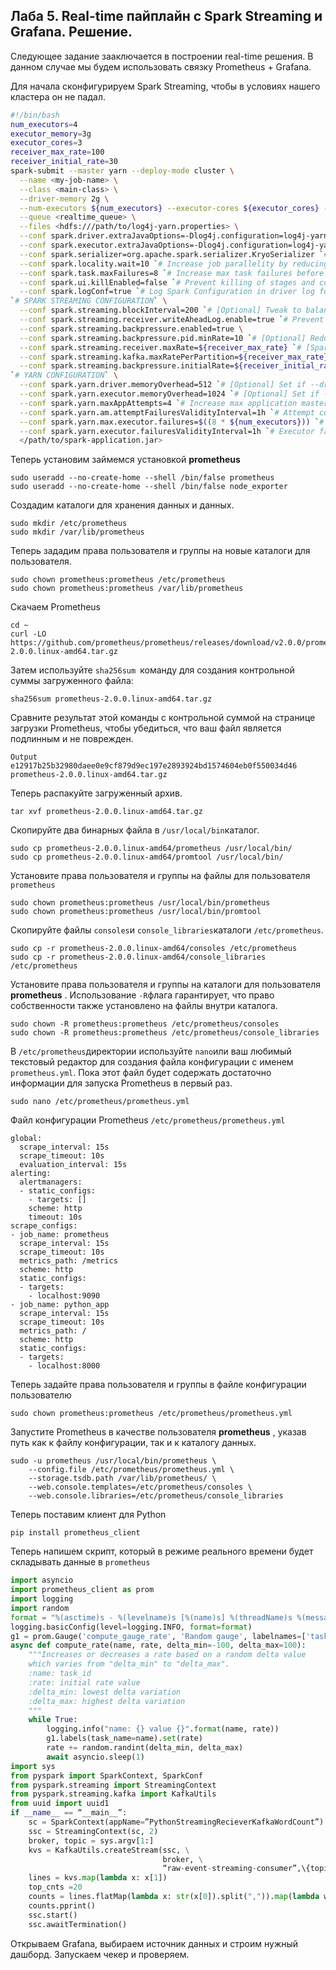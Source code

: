 ## Лаба 5. Real-time пайплайн с Spark Streaming и Grafana. Решение.

Следующее задание зааключается в  построении real-time решения. В данном случае мы будем использовать связку Prometheus + Grafana. 

Для начала сконфигурируем Spark Streaming, чтобы в условиях нашего кластера он не падал.

```Bash
#!/bin/bash
num_executors=4
executor_memory=3g
executor_cores=3
receiver_max_rate=100
receiver_initial_rate=30
spark-submit --master yarn --deploy-mode cluster \
  --name <my-job-name> \
  --class <main-class> \
  --driver-memory 2g \
  --num-executors ${num_executors} --executor-cores ${executor_cores} --executor-memory ${executor_memory} \
  --queue <realtime_queue> \
  --files <hdfs:///path/to/log4j-yarn.properties> \
  --conf spark.driver.extraJavaOptions=-Dlog4j.configuration=log4j-yarn.properties \
  --conf spark.executor.extraJavaOptions=-Dlog4j.configuration=log4j-yarn.properties \
  --conf spark.serializer=org.apache.spark.serializer.KryoSerializer `# Kryo Serializer is much faster than the default Java Serializer` \
  --conf spark.locality.wait=10 `# Increase job parallelity by reducing Spark Delay Scheduling (potentially big performance impact (!)) (Default: 3s)` \
  --conf spark.task.maxFailures=8 `# Increase max task failures before failing job (Default: 4)` \
  --conf spark.ui.killEnabled=false `# Prevent killing of stages and corresponding jobs from the Spark UI` \
  --conf spark.logConf=true `# Log Spark Configuration in driver log for troubleshooting` \
`# SPARK STREAMING CONFIGURATION` \
  --conf spark.streaming.blockInterval=200 `# [Optional] Tweak to balance data processing parallelism vs. task scheduling overhead (Default: 200ms)` \
  --conf spark.streaming.receiver.writeAheadLog.enable=true `# Prevent data loss on driver recovery` \
  --conf spark.streaming.backpressure.enabled=true \
  --conf spark.streaming.backpressure.pid.minRate=10 `# [Optional] Reduce min rate of PID-based backpressure implementation (Default: 100)` \
  --conf spark.streaming.receiver.maxRate=${receiver_max_rate} `# [Spark 1.x]: Workaround for missing initial rate (Default: not set)` \
  --conf spark.streaming.kafka.maxRatePerPartition=${receiver_max_rate} `# [Spark 1.x]: Corresponding max rate setting for Direct Kafka Streaming (Default: not set)` \
  --conf spark.streaming.backpressure.initialRate=${receiver_initial_rate} `# [Spark 2.x]: Initial rate before backpressure kicks in (Default: not set)` \
`# YARN CONFIGURATION` \
  --conf spark.yarn.driver.memoryOverhead=512 `# [Optional] Set if --driver-memory < 5GB` \
  --conf spark.yarn.executor.memoryOverhead=1024 `# [Optional] Set if --executor-memory < 10GB` \
  --conf spark.yarn.maxAppAttempts=4 `# Increase max application master attempts (needs to be <= yarn.resourcemanager.am.max-attempts in YARN, which defaults to 2) (Default: yarn.resourcemanager.am.max-attempts)` \
  --conf spark.yarn.am.attemptFailuresValidityInterval=1h `# Attempt counter considers only the last hour (Default: (none))` \
  --conf spark.yarn.max.executor.failures=$((8 * ${num_executors})) `# Increase max executor failures (Default: max(numExecutors * 2, 3))` \
  --conf spark.yarn.executor.failuresValidityInterval=1h `# Executor failure counter considers only the last hour` \
  </path/to/spark-application.jar>
```

Теперь установим займемся установкой **prometheus** 

```
sudo useradd --no-create-home --shell /bin/false prometheus
sudo useradd --no-create-home --shell /bin/false node_exporter
```

Создадим каталоги для хранения данных и данных.

```
sudo mkdir /etc/prometheus
sudo mkdir /var/lib/prometheus
```

Теперь зададим права пользователя и группы на новые каталоги для пользователя.

```
sudo chown prometheus:prometheus /etc/prometheus
sudo chown prometheus:prometheus /var/lib/prometheus
```

Скачаем Prometheus 

```
cd ~
curl -LO https://github.com/prometheus/prometheus/releases/download/v2.0.0/prometheus-2.0.0.linux-amd64.tar.gz
```

Затем используйте `sha256sum `команду для создания контрольной суммы загруженного файла:

```
sha256sum prometheus-2.0.0.linux-amd64.tar.gz
```

Сравните результат этой команды с контрольной суммой на странице загрузки Prometheus, чтобы убедиться, что ваш файл является подлинным и не поврежден.

```
Output
e12917b25b32980daee0e9cf879d9ec197e2893924bd1574604eb0f550034d46  prometheus-2.0.0.linux-amd64.tar.gz
```

Теперь распакуйте загруженный архив.

```
tar xvf prometheus-2.0.0.linux-amd64.tar.gz
```

Скопируйте два бинарных файла в `/usr/local/bin`каталог.

```
sudo cp prometheus-2.0.0.linux-amd64/prometheus /usr/local/bin/
sudo cp prometheus-2.0.0.linux-amd64/promtool /usr/local/bin/
```

Установите права пользователя и группы на файлы для пользователя `prometheus`

```
sudo chown prometheus:prometheus /usr/local/bin/prometheus
sudo chown prometheus:prometheus /usr/local/bin/promtool
```

Скопируйте файлы `consoles`и `console_libraries`каталоги `/etc/prometheus`.

```
sudo cp -r prometheus-2.0.0.linux-amd64/consoles /etc/prometheus
sudo cp -r prometheus-2.0.0.linux-amd64/console_libraries /etc/prometheus
```

Установите права пользователя и группы на каталоги для пользователя **prometheus** . Использование `-R`флага гарантирует, что право собственности также установлено на файлы внутри каталога.

```
sudo chown -R prometheus:prometheus /etc/prometheus/consoles
sudo chown -R prometheus:prometheus /etc/prometheus/console_libraries
```

В `/etc/prometheus`директории используйте `nano`или ваш любимый текстовый редактор для создания файла конфигурации с именем `prometheus.yml`. Пока этот файл будет содержать достаточно информации для запуска Prometheus в первый раз.

```
sudo nano /etc/prometheus/prometheus.yml
```

Файл конфигурации Prometheus `/etc/prometheus/prometheus.yml`

```
global:
  scrape_interval: 15s
  scrape_timeout: 10s
  evaluation_interval: 15s
alerting:
  alertmanagers:
  - static_configs:
    - targets: []
    scheme: http
    timeout: 10s
scrape_configs:
- job_name: prometheus
  scrape_interval: 15s
  scrape_timeout: 10s
  metrics_path: /metrics
  scheme: http
  static_configs:
  - targets:
    - localhost:9090
- job_name: python_app
  scrape_interval: 15s
  scrape_timeout: 10s
  metrics_path: /
  scheme: http
  static_configs:
  - targets:
    - localhost:8000
```

Теперь задайте права пользователя и группы в файле конфигурации пользователю 

```
sudo chown prometheus:prometheus /etc/prometheus/prometheus.yml
```

Запустите Prometheus в качестве пользователя **prometheus** , указав путь как к файлу конфигурации, так и к каталогу данных.

```
sudo -u prometheus /usr/local/bin/prometheus \
    --config.file /etc/prometheus/prometheus.yml \
    --storage.tsdb.path /var/lib/prometheus/ \
    --web.console.templates=/etc/prometheus/consoles \
    --web.console.libraries=/etc/prometheus/console_libraries
```

Теперь поставим клиент для Python

```
pip install prometheus_client
```

Теперь напишем скрипт, который в режиме реального времени будет складывать данные в  `prometheus`

```python
import asyncio
import prometheus_client as prom
import logging
import random
format = "%(asctime)s - %(levelname)s [%(name)s] %(threadName)s %(message)s"
logging.basicConfig(level=logging.INFO, format=format)
g1 = prom.Gauge('compute_gauge_rate', 'Random gauge', labelnames=['task_name'])
async def compute_rate(name, rate, delta_min=-100, delta_max=100):
    """Increases or decreases a rate based on a random delta value
    which varies from "delta_min" to "delta_max".
    :name: task_id
    :rate: initial rate value
    :delta_min: lowest delta variation
    :delta_max: highest delta variation
    """
    while True:
        logging.info("name: {} value {}".format(name, rate))
        g1.labels(task_name=name).set(rate)
        rate += random.randint(delta_min, delta_max)
        await asyncio.sleep(1)
import sys
from pyspark import SparkContext, SparkConf
from pyspark.streaming import StreamingContext
from pyspark.streaming.kafka import KafkaUtils
from uuid import uuid1
if __name__ == “__main__”:
    sc = SparkContext(appName=”PythonStreamingRecieverKafkaWordCount”)
    ssc = StreamingContext(sc, 2) 
    broker, topic = sys.argv[1:]
    kvs = KafkaUtils.createStream(ssc, \
                                  broker, \
                                  “raw-event-streaming-consumer”,\{topic:1}) 
    lines = kvs.map(lambda x: x[1])
    top_cnts =20
    counts = lines.flatMap(lambda x: str(x[0]).split(",")).map(lambda word: (word, 1)).reduceByKey(lambda a,b: a+b).takeOrdered(top_cnts, lambda x: =x[1])        
    counts.pprint()
    ssc.start()
    ssc.awaitTermination()
```

Открываем Grafana, выбираем источник данных и строим нужный дашборд.  Запускаем чекер и проверяем. 
